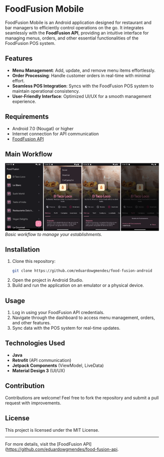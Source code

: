 # FoodFusion Mobile

FoodFusion Mobile is an Android application designed for restaurant and bar managers to efficiently control operations on the go. It integrates seamlessly with the **FoodFusion API**, providing an intuitive interface for managing menus, orders, and other essential functionalities of the FoodFusion POS system.

## Features
- **Menu Management**: Add, update, and remove menu items effortlessly.
- **Order Processing**: Handle customer orders in real-time with minimal effort.
- **Seamless POS Integration**: Syncs with the FoodFusion POS system to maintain operational consistency.
- **User-Friendly Interface**: Optimized UI/UX for a smooth management experience.

## Requirements
- Android 7.0 (Nougat) or higher
- Internet connection for API communication
- [FoodFusion API](https://github.com/eduardowgmendes/food-fusion-api)

## Main Workflow
![Basic Workflow](https://github.com/eduardowgmendes/food-fusion-android/blob/main/screenshots/main-management-workflow)
*Basic workflow to manage your establishments.*


## Installation
1. Clone this repository:
   ```sh
   git clone https://github.com/eduardowgmendes/food-fusion-android
   ```
2. Open the project in Android Studio.
3. Build and run the application on an emulator or a physical device.

## Usage
1. Log in using your FoodFusion API credentials.
2. Navigate through the dashboard to access menu management, orders, and other features.
3. Sync data with the POS system for real-time updates.

## Technologies Used
- **Java**
- **Retrofit** (API communication)
- **Jetpack Components** (ViewModel, LiveData)
- **Material Design 3** (UI/UX)

## Contribution
Contributions are welcome! Feel free to fork the repository and submit a pull request with improvements.

## License
This project is licensed under the MIT License.

---
For more details, visit the [FoodFusion API](https://github.com/eduardowgmendes/food-fusion-api.


